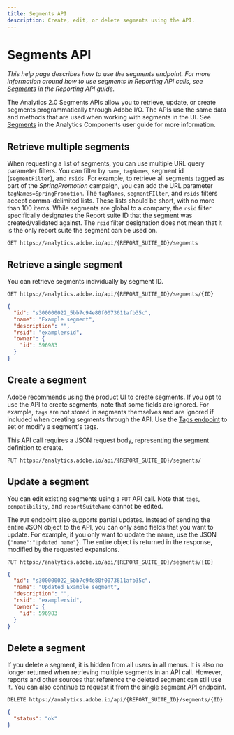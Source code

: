 ```yaml
---
title: Segments API
description: Create, edit, or delete segments using the API.
---
```


# Segments API

*This help page describes how to use the segments endpoint. For more information around how to use segments in Reporting API calls, see [Segments](../reports/segments.md) in the Reporting API guide.*

The Analytics 2.0 Segments APIs allow you to retrieve, update, or create segments programmatically through Adobe I/O. The APIs use the same data and methods that are used when working with segments in the UI. See [Segments](https://experienceleague.adobe.com/docs/analytics/components/segmentation/seg-home.html) in the Analytics Components user guide for more information.

## Retrieve multiple segments

When requesting a list of segments, you can use multiple URL query parameter filters. You can filter by `name`, `tagNames`, segment id (`segmentFilter`), and `rsids`. For example, to retrieve all segments tagged as part of the *SpringPromotion* campaign, you can add the URL parameter `tagNames=SpringPromotion`. The `tagNames`, `segmentFIlter`, and `rsids` filters accept comma-delimited lists. These lists should be short, with no more than 100 items. While segments are global to a company, the `rsid` filter specifically designates the Report suite ID that the segment was created/validated against. The `rsid` filter designation does not mean that it is the only report suite the segment can be used on.

`GET https://analytics.adobe.io/api/{REPORT_SUITE_ID}/segments`

## Retrieve a single segment

You can retrieve segments individually by segment ID.

`GET https://analytics.adobe.io/api/{REPORT_SUITE_ID}/segments/{ID}`

```json
{
  "id": "s300000022_5bb7c94e80f0073611afb35c",
  "name": "Example segment",
  "description": "",
  "rsid": "examplersid",
  "owner": {
    "id": 596983
  }
}
```

## Create a segment

Adobe recommends using the product UI to create segments. If you opt to use the API to create segments, note that some fields are ignored. For example, `tags` are not stored in segments themselves and are ignored if included when creating segments through the API. Use the [Tags endpoint](../componentmetadata/tags.md) to set or modify a segment's tags.

This API call requires a JSON request body, representing the segment definition to create.

`PUT https://analytics.adobe.io/api/{REPORT_SUITE_ID}/segments/`

## Update a segment

You can edit existing segments using a `PUT` API call. Note that `tags`, `compatibility`, and `reportSuiteName` cannot be edited.

The `PUT` endpoint also supports partial updates. Instead of sending the entire JSON object to the API, you can only send fields that you want to update. For example, if you only want to update the name, use the JSON `{"name":"Updated name"}`. The entire object is returned in the response, modified by the requested expansions.

`PUT https://analytics.adobe.io/api/{REPORT_SUITE_ID}/segments/{ID}`

```json
{
  "id": "s300000022_5bb7c94e80f0073611afb35c",
  "name": "Updated Example segment",
  "description": "",
  "rsid": "examplersid",
  "owner": {
    "id": 596983
  }
}
```

## Delete a segment

If you delete a segment, it is hidden from all users in all menus. It is also no longer returned when retrieving multiple segments in an API call. However, reports and other sources that reference the deleted segment can still use it. You can also continue to request it from the single segment API endpoint.

`DELETE https://analytics.adobe.io/api/{REPORT_SUITE_ID}/segments/{ID}`

```json
{
  "status": "ok"
}
```
